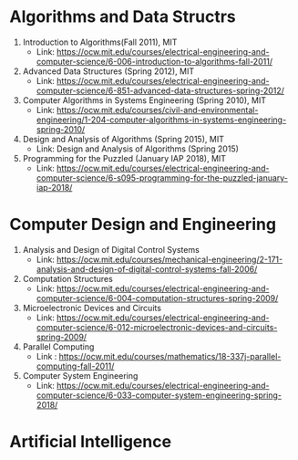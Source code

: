 # Algorithms and Data Structrs

1. Introduction to Algorithms(Fall 2011), MIT 
    - Link: https://ocw.mit.edu/courses/electrical-engineering-and-computer-science/6-006-introduction-to-algorithms-fall-2011/
2. Advanced Data Structures (Spring 2012), MIT
    - Link: https://ocw.mit.edu/courses/electrical-engineering-and-computer-science/6-851-advanced-data-structures-spring-2012/
3. Computer Algorithms in Systems Engineering (Spring 2010), MIT
    - Link: https://ocw.mit.edu/courses/civil-and-environmental-engineering/1-204-computer-algorithms-in-systems-engineering-spring-2010/
4. Design and Analysis of Algorithms (Spring 2015), MIT
    - Link: Design and Analysis of Algorithms (Spring 2015)
5. Programming for the Puzzled (January IAP 2018), MIT
    - Link: https://ocw.mit.edu/courses/electrical-engineering-and-computer-science/6-s095-programming-for-the-puzzled-january-iap-2018/

# Computer Design and Engineering

1. Analysis and Design of Digital Control Systems
    - Link: https://ocw.mit.edu/courses/mechanical-engineering/2-171-analysis-and-design-of-digital-control-systems-fall-2006/
2. Computation Structures
    - Link: https://ocw.mit.edu/courses/electrical-engineering-and-computer-science/6-004-computation-structures-spring-2009/
3. Microelectronic Devices and Circuits
    - Link: https://ocw.mit.edu/courses/electrical-engineering-and-computer-science/6-012-microelectronic-devices-and-circuits-spring-2009/
4. Parallel Computing
    - Link : https://ocw.mit.edu/courses/mathematics/18-337j-parallel-computing-fall-2011/
5. Computer System Engineering
    - Link: https://ocw.mit.edu/courses/electrical-engineering-and-computer-science/6-033-computer-system-engineering-spring-2018/
    
# Artificial Intelligence
